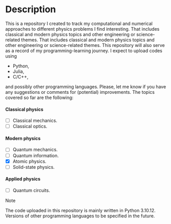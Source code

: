 # Description
This is a repository I created to track my computational and numerical approaches to different physics problems I find interesting. That includes classical and modern physics topics and other engineering or science-related themes. That includes classical and modern physics topics and other engineering or science-related themes. This repository will also serve as a record of my programming-learning journey. I expect to upload codes using
- Python,
- Julia,
- C/C++,

and possibly other programming languages. Please, let me know if you have any suggestions or comments for (potential) improvements. The topics covered so far are the following:

#### Classical physics
- [ ] Classical mechanics.
- [ ] Classical optics.

#### Modern physics
- [ ] Quantum mechanics.
- [ ] Quantum information.
- [x] Atomic physics.
- [ ] Solid-state physics.

#### Applied physics
- [ ] Quantum circuits.

> [!NOTE]
> The code uploaded in this repository is mainly written in Python 3.10.12.
> Versions of other programming languages to be specified in the future. 
